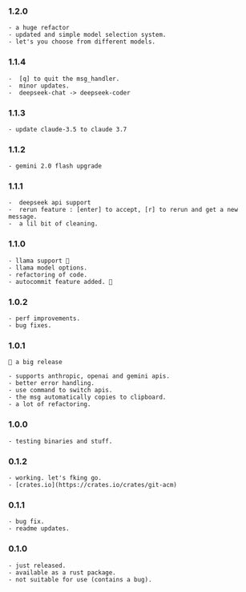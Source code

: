 ### 1.2.0

    - a huge refactor
    - updated and simple model selection system.
    - let's you choose from different models.

### 1.1.4

    -  [q] to quit the msg_handler.
    -  minor updates.
    -  deepseek-chat -> deepseek-coder

### 1.1.3

    - update claude-3.5 to claude 3.7

### 1.1.2

    - gemini 2.0 flash upgrade

### 1.1.1

    -  deepseek api support
    -  rerun feature : [enter] to accept, [r] to rerun and get a new message.
    -  a lil bit of cleaning.

### 1.1.0

    - llama support 🎉
    - llama model options.
    - refactoring of code.
    - autocommit feature added. 🎉

### 1.0.2

    - perf improvements.
    - bug fixes.

### 1.0.1

    📍 a big release

    - supports anthropic, openai and gemini apis.
    - better error handling.
    - use command to switch apis.
    - the msg automatically copies to clipboard.
    - a lot of refactoring.

### 1.0.0

    - testing binaries and stuff.

### 0.1.2

    - working. let's fking go.
    - [crates.io](https://crates.io/crates/git-acm)

### 0.1.1

    - bug fix.
    - readme updates.

### 0.1.0

    - just released.
    - available as a rust package.
    - not suitable for use (contains a bug).
